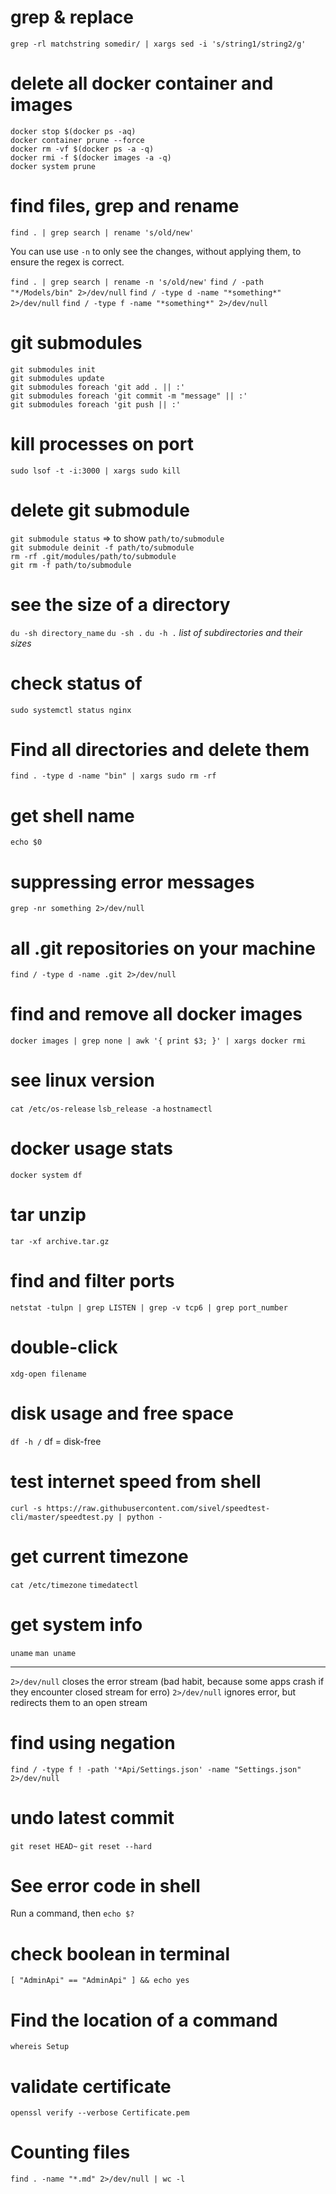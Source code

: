# grep & replace

`grep -rl matchstring somedir/ | xargs sed -i 's/string1/string2/g'`

# delete all docker container and images

`docker stop $(docker ps -aq)`   
`docker container prune --force`   
`docker rm -vf $(docker ps -a -q)`   
`docker rmi -f $(docker images -a -q)`  
`docker system prune`

# find files, grep and rename

`find . | grep search | rename 's/old/new'`

You can use use `-n` to only see the changes, without applying them, to ensure the regex is correct.

`find . | grep search | rename -n 's/old/new'`
`find / -path "*/Models/bin" 2>/dev/null`
`find / -type d -name "*something*" 2>/dev/null`
`find / -type f -name "*something*" 2>/dev/null`

# git submodules

`git submodules init`    
`git submodules update`   
`git submodules foreach 'git add . || :'`   
`git submodules foreach 'git commit -m "message" || :'`   
`git submodules foreach 'git push || :'`   

# kill processes on port

`sudo lsof -t -i:3000 | xargs sudo kill`

# delete git submodule
`git submodule status` => to show `path/to/submodule`   
`git submodule deinit -f path/to/submodule`   
`rm -rf .git/modules/path/to/submodule`   
`git rm -f path/to/submodule`   

# see the size of a directory
`du -sh directory_name`
`du -sh .`
`du -h .` *list of subdirectories and their sizes*

# check status of
`sudo systemctl status nginx`

# Find all directories and delete them
`find . -type d -name "bin" | xargs sudo rm -rf `

# get shell name
`echo $0`

# suppressing error messages
`grep -nr something 2>/dev/null`

# all .git repositories on your machine
`find / -type d -name .git 2>/dev/null`

# find and remove all <none> docker images
`docker images | grep none | awk '{ print $3; }' | xargs docker rmi`

# see linux version
`cat /etc/os-release`
`lsb_release -a`
`hostnamectl`

# docker usage stats
`docker system df`

# tar unzip
`tar -xf archive.tar.gz`

# find and filter ports
`netstat -tulpn | grep LISTEN | grep -v tcp6 | grep port_number`

# double-click
`xdg-open filename`

# disk usage and free space
`df -h /`
df = disk-free

# test internet speed from shell
`curl -s https://raw.githubusercontent.com/sivel/speedtest-cli/master/speedtest.py | python -`

# get current timezone
`cat /etc/timezone`
`timedatectl`

# get system info
`uname`
`man uname`

---
`2>/dev/null` closes the error stream (bad habit, because some apps crash if they encounter closed stream for erro)
`2>/dev/null` ignores error, but redirects them to an open stream

# find using negation
`find / -type f ! -path '*Api/Settings.json' -name "Settings.json" 2>/dev/null`

# undo latest commit
`git reset HEAD~`
`git reset --hard`

# See error code in shell
Run a command, then
`echo $?`

# check boolean in terminal
`[ "AdminApi" == "AdminApi" ] && echo yes`

# Find the location of a command
`whereis Setup`

# validate certificate
`openssl verify --verbose Certificate.pem`

# Counting files
`find . -name "*.md" 2>/dev/null | wc -l`